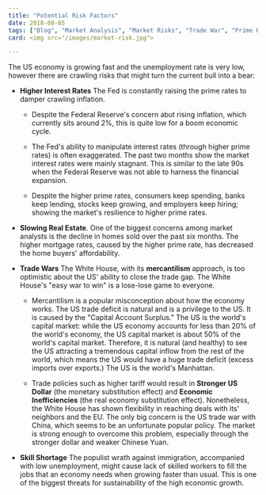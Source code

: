 ```yaml
---
title: "Potential Risk Factors"
date: 2018-08-05
tags: ["Blog", "Market Analysis", "Market Risks", "Trade War", "Prime Rate"]
card: <img src="/images/market-risk.jpg">

---
```


The US economy is growing fast and the unemployment rate is very low, however there are crawling risks that might turn the current bull into a bear:

- **Higher Interest Rates**
The Fed is constantly raising the prime rates to damper crawling inflation.

    - Despite the Federal Reserve's concern abut rising inflation, which currently sits around 2%, this is quite low for a boom economic cycle.

    - The Fed's ability to manipulate interest rates (through higher prime rates) is often exaggerated. The past two months show the market interest rates were mainly stagnant. This is similar to the late 90s when the Federal Reserve was not able to harness the financial expansion.

    - Despite the higher prime rates, consumers keep spending, banks keep lending, stocks keep growing, and employers keep hiring; showing the market's resilience to higher prime rates.

- **Slowing Real Estate**. One of the biggest concerns among market analysts is the decline in homes sold over the past six months. The higher mortgage rates, caused by the higher prime rate, has decreased the home buyers' affordability. 

- **Trade Wars**
The White House, with its **mercantilism** approach, is too optimistic about the US' ability to close the trade gap. The White House's "easy war to win" is a lose-lose game to everyone.

    - Mercantilism is a popular misconception about how the economy works. The US trade deficit is natural and is a privilege to the US. It is caused by the "Capital Account Surplus." The US is the world's capital market: while the US economy accounts for less than 20% of the world's economy, the US capital market is about 50% of the world's capital market. Therefore, it is natural (and healthy) to see the US attracting a tremendous capital inflow from the rest of the world, which means the US would have a huge trade deficit (excess imports over exports.) The US is the world's Manhattan.

    - Trade policies such as higher tariff would result in **Stronger US Dollar** (the monetary substitution effect) and **Economic Inefficiencies** (the real economy substitution effect). Nonetheless, the White House has shown flexibility in reaching deals with its' neighbors and the EU. The only big concern is the US trade war with China, which seems to be an unfortunate popular policy. The market is strong enough to overcome this problem, especially through the stronger dollar and weaker Chinese Yuan.

- **Skill Shortage**
The populist wrath against immigration, accompanied with low unemployment, might cause lack of skilled workers to fill the jobs that an economy needs when growing faster than usual. This is one of the biggest threats for sustainability of the high economic growth.

